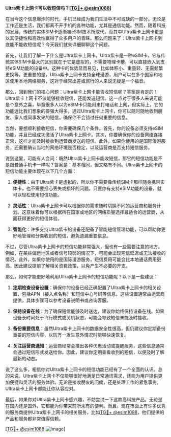 **Ultra紫卡上网卡可以收短信吗？[[TG💪+ @esim1088](https://t.me/s/esim1088)]**

在当今这个信息爆炸的时代，手机已经成为我们生活中不可或缺的一部分。无论是工作还是生活，我们都离不开手机的各种功能，尤其是通信功能。然而，随着科技的发展，传统的实体SIM卡逐渐被eSIM技术所取代，而其中Ultra紫卡上网卡更是以其便捷性和高效性赢得了众多用户的青睐。那么问题来了：Ultra紫卡上网卡到底能不能收短信呢？今天我们就来详细聊聊这个问题。

首先，让我们了解一下什么是Ultra紫卡上网卡。Ultra紫卡是一种eSIM卡，它与传统实体SIM卡最大的区别就在于它是虚拟的，不需要物理卡槽，可以直接嵌入到支持eSIM功能的设备中。这种卡的优势显而易见，比如体积小、重量轻、无需频繁更换等。更重要的是，Ultra紫卡上网卡支持全球漫游，用户可以在多个国家和地区使用本地网络服务，这对于经常出差或旅行的人来说无疑是一个福音。

那么，回到我们的核心问题：Ultra紫卡上网卡能否收短信呢？答案是肯定的！Ultra紫卡上网卡不仅能够接收短信，还能发送短信。这一点对于很多人来说可能是个意外之喜，毕竟很多人以为eSIM卡只能用来打电话和上网，但实际上，它的功能远比我们想象的要强大得多。通过Ultra紫卡上网卡，你可以随时随地收到朋友、家人或同事发来的短信，确保你不会错过任何重要的信息。

当然，要想顺利接收短信，你需要确保几个条件。首先，你的设备必须支持eSIM功能，并且已经成功激活了Ultra紫卡上网卡。其次，你要确保你的设备网络连接正常，这样才能及时接收到运营商发送的短信。此外，如果你使用的是国际漫游服务，还需要确认当地的网络环境是否稳定，以及运营商是否支持短信服务。

说到这里，可能有人会问：既然Ultra紫卡上网卡能收短信，那它的短信功能是不是跟普通手机卡一样呢？答案是：基本相同，但又略有不同。Ultra紫卡上网卡的短信功能主要体现在以下几个方面：

1. **便捷性**：由于Ultra紫卡是虚拟的，所以你不需要像传统SIM卡那样随身携带实体卡，也不需要担心丢失或损坏的问题。只要你有支持eSIM功能的设备，就可以轻松使用短信功能。
   
2. **灵活性**：Ultra紫卡上网卡可以根据你的需求随时切换不同的运营商和服务计划。这意味着你可以根据所在国家或地区的网络质量选择最适合的运营商，从而获得更好的短信体验。

3. **智能化**：许多支持Ultra紫卡的设备还配备了智能短信管理功能，可以帮助你更好地管理和分类收到的短信，避免遗漏重要信息。

不过，尽管Ultra紫卡上网卡的短信功能非常强大，但也有一些需要注意的地方。例如，在某些偏远地区或者信号较弱的情况下，可能会出现短信延迟或无法接收的情况。此外，如果你使用的是国际漫游服务，短信费用可能会比本地通话费用更高，因此建议提前了解相关资费政策，以免产生不必要的开支。

那么，如何才能更好地利用Ultra紫卡上网卡的短信功能呢？以下是一些建议：

1. **定期检查设备设置**：确保你的设备已经正确配置了Ultra紫卡上网卡的相关设置，包括APN（接入点名称）和短信中心号码等信息。这些设置通常由运营商提供，具体步骤可以参考设备说明书或咨询客服。

2. **保持设备在线**：为了确保短信能够及时送达，建议你始终保持设备在线。如果设备长时间处于飞行模式或关机状态，可能会导致短信未能及时接收。

3. **备份重要信息**：虽然Ultra紫卡上网卡的数据安全性很高，但仍建议你定期备份重要的短信内容，以防万一发生意外情况时能够快速恢复。

4. **关注运营商通知**：运营商经常会推出各种优惠活动或提醒服务，这些信息通常会通过短信形式发送给你。因此，建议你定期查看收到的短信，以便及时了解最新的动态。

说了这么多，相信你对Ultra紫卡上网卡的短信功能已经有了一个全面的认识。总的来说，Ultra紫卡上网卡不仅能够很好地满足日常通讯需求，还能为用户提供更加便捷和灵活的服务体验。无论是接收朋友的问候，还是处理工作的紧急事务，Ultra紫卡上网卡都能让你从容应对。

最后，如果你对Ultra紫卡上网卡感兴趣，不妨尝试一下这款高科技产品。无论是在国内还是国外，它都能为你带来前所未有的便利。而且，现在市面上有许多优秀的服务商提供Ultra紫卡上网卡的相关服务，比如[TG💪+ @esim1088](https://t.me/s/esim1088)，他们提供的产品和服务都非常值得信赖。

[[TG💪+ @esim1088](https://t.me/s/esim1088) ![Image](https://i.postimg.cc/4NQfJmqS/Snipaste-2025-05-13-00-14-12.png)]